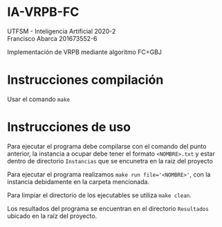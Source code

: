# IA-VRPB-FC

UTFSM - Inteligencia Artificial 2020-2  
Francisco Abarca 201673552-6  

Implementación de VRPB mediante algoritmo FC+GBJ

# Instrucciones compilación

Usar el comando ```make```

# Instrucciones de uso

Para ejecutar el programa debe compilarse con el comando del punto anterior, la instancia a ocupar debe tener el formato ```<NOMBRE>.txt``` y estar dentro de directorio ```Instancias``` que se encunetra en la raiz del proyecto  

Para ejecutar el programa realizamos ```make run file='<NOMBRE>'```, con la instancia debidamente en la carpeta mencionada.  

Para limpiar el directorio de los ejecutables se utiliza ```make clean```.  

Los resultados del programa se encuentran en el directorio ```Resultados``` ubicado en la raíz del proyecto.
